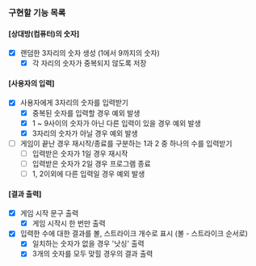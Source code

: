 ### 구현할 기능 목록

#### [상대방(컴퓨터)의 숫자]

- [x] 랜덤한 3자리의 숫자 생성 (1에서 9까지의 숫자)
    - [x] 각 자리의 숫자가 중복되지 않도록 저장

#### [사용자의 입력]

- [x] 사용자에게 3자리의 숫자를 입력받기
    - [x] 중복된 숫자를 입력할 경우 예외 발생
    - [x] 1 ~ 9사이의 숫자가 아닌 다른 입력이 있을 경우 예외 발생   
    - [x] 3자리의 숫자가 아닐 경우 예외 발생

- [ ] 게임이 끝난 경우 재시작/종료를 구분하는 1과 2 중 하나의 수를 입력받기
    - [ ] 입력받은 숫자가 1일 경우 재시작
    - [ ] 입력받은 숫자가 2일 경우 프로그램 종료 
    - [ ] 1, 2이외에 다른 입력일 경우 예외 발생   

#### [결과 출력]

- [x] 게임 시작 문구 출력
    - [x] 게임 시작시 한 번만 출력

- [x] 입력한 수에 대한 결과를 볼, 스트라이크 개수로 표시 (볼 - 스트라이크 순서로)
    - [x] 일치하는 숫자가 없을 경우 '낫싱' 출력
    - [x] 3개의 숫자를 모두 맞힐 경우의 결과 출력
